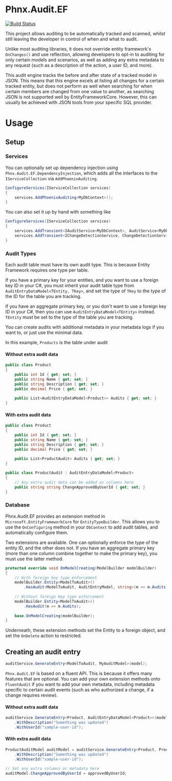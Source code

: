 # Phnx.Audit.EF

[![Build Status](https://travis-ci.com/phoenix-apps/EF-Audit.svg?branch=master)](https://travis-ci.com/phoenix-apps/EF-Audit)

This project allows auditing to be automatically tracked and scanned, whilst still leaving the developer in control of when and what to audit. 

Unlike most auditing libraries, it does not override entity framework's `OnChanges()` and use reflection, allowing developers to opt-in to auditing for only certain models and scenarios, as well as adding any extra metadata to any request (such as a description of the action, a user ID, and more).

This audit engine tracks the before and after state of a tracked model in JSON. This means that this engine excels at listing all changes for a certain tracked entity, but does not perform as well when searching for when certain members are changed from one value to another, as searching JSON is not supported well by EntityFrameworkCore. However, this can usually be achieved with JSON tools from your specific SQL provider. 

# Usage

## Setup

### Services
You can optionally set up dependency injection using `Phnx.Audit.EF.DependencyInjection`, which adds all the interfaces to the `IServiceCollection` via `AddPhoenixAuditing`.

```cs
ConfigureServices(IServiceCollection services)
{
    services.AddPhoenixAuditing<MyDbContext>();
}
```

You can also set it up by hand with something like

```cs
ConfigureServices(IServiceCollection services)
{
    services.AddTransient<IAuditService<MyDbContext>, AuditService<MyDbContext>>();
    services.AddTransient<IChangeDetectionService, ChangeDetectionService>();
}
```

### Audit Types

Each audit table must have its own audit type. This is because Entity Framework requires one type per table. 

If you have a primary key for your entities, and you want to use a foreign key ID in your C#, you must inherit your audit table type from `AuditEntryDataModel<TEntity, TKey>`, and set the type of `TKey` to the type of the ID for the table you are tracking.

If you have an aggregate primary key, or you don't want to use a foreign key ID in your C#, then you can use `AuditEntryDataModel<TEntity>` instead. `TEntity` must be set to the type of the table you are tracking. 

You can create audits with additional metadata in your metadata logs if you want to, or just use the minimal data.

In this example, `Products` is the table under audit

#### Without extra audit data
```cs
public class Product
{
    public int Id { get; set; }
    public string Name { get; set; }
    public string Description { get; set; }
    public decimal Price { get; set; }
    
    public List<AuditEntryDataModel<Product>> Audits { get; set; }
}
```

#### With extra audit data
```cs
public class Product
{
    public int Id { get; set; }
    public string Name { get; set; }
    public string Description { get; set; }
    public decimal Price { get; set; }
    
    public List<ProductAudit> Audits { get; set; }
}

public class ProductAudit : AuditEntryDataModel<Product>
{
    // Any extra audit data can be added as columns here
    public string string ChangeApprovedByUserId { get; set; }
}
```

### Database

Phnx.Audit.EF provides an extension method in `Microsoft.EntityFrameworkCore` for `EntityTypeBuilder`. This allows you to use the `OnConfiguring` method in your `DbContext` to add audit tables, and automatically configure them.

Two extensions are available. One can optionally enforce the type of the entity ID, and the other does not. If you have an aggregate primary key (more than one column combine together to make the primary key), you must use the latter method.

```cs
protected override void OnModelCreating(ModelBuilder modelBuilder)
{
    // With foreign key type enforcement
    modelBuilder.Entity<ModelToAudit>()
        .HasAudit<ModelToAudit, AuditEntryModel, string>(m => m.Audits);
        
    // Without foreign key type enforcement
    modelBuilder.Entity<ModelToAudit>()
        .HasAudit(m => m.Audits);
        
    base.OnModelCreating(modelBuilder);
}
```

Underneath, these extension methods set the Entity to a foreign object, and set the `OnDelete` action to restricted.

## Creating an audit entry

```cs
auditService.GenerateEntry<ModelToAudit, MyAuditModel>(model);
```

`Phnx.Audit.EF` is based on a fluent API. This is because it offers many features that are optional. You can add your own extension methods onto `FluentAudit` if you want to add your own metadata, including metadata specific to certain audit events (such as who authorized a change, if a change requires review).

#### Without extra audit data
```cs
auditService.GenerateEntry<Product, AuditEntryDataModel<Product>>(model)
    .WithDescription("Something was updated")
    .WithUserId("sample-user-id");
```

#### With extra audit data
```cs
ProductAuditModel auditModel = auditService.GenerateEntry<Product, ProductAuditModel>(model)
    .WithDescription("Something was updated")
    .WithUserId("sample-user-id");

// Set any extra columns or metadata here
auditModel.ChangeApprovedByUserId = approvedByUserId;
```
